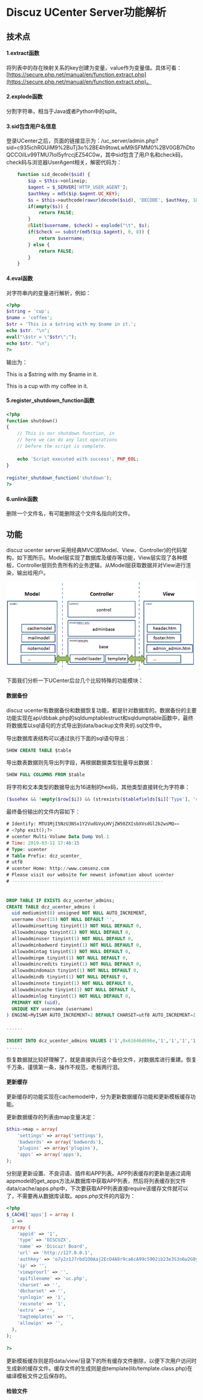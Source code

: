 # Discuz UCenter Server功能解析

## 技术点

#### 1.extract函数

将列表中的存在映射关系的key创建为变量，value作为变量值。具体可看：[https://secure.php.net/manual/en/function.extract.php](https://secure.php.net/manual/en/function.extract.php)。

#### 2.explode函数

分割字符串，相当于Java或者Python中的split。

#### 3.sid包含用户名信息

登录UCenter之后，页面的链接显示为：/uc\_server/admin.php?sid=c935ichRGUiM9%2BuTj3o%2BE4h9towLwM9iSFMM0%2BV0GB7hDtoQCCOilLv99TMU7IoI5yfrccjEZ54C0w，其中sid包含了用户名和check码，check码与浏览器UserAgent相关，解密代码为：

```php
	function sid_decode($sid) {
		$ip = $this->onlineip;
		$agent = $_SERVER['HTTP_USER_AGENT'];
		$authkey = md5($ip.$agent.UC_KEY);
		$s = $this->authcode(rawurldecode($sid), 'DECODE', $authkey, 1800);
		if(empty($s)) {
			return FALSE;
		}
		@list($username, $check) = explode("\t", $s);
		if($check == substr(md5($ip.$agent), 0, 8)) {
			return $username;
		} else {
			return FALSE;
		}
	}
```

#### 4.eval函数

对字符串内的变量进行解析，例如：

```php
<?php
$string = 'cup';
$name = 'coffee';
$str = 'This is a $string with my $name in it.';
echo $str. "\n";
eval("\$str = \"$str\";");
echo $str. "\n";
?>
```

输出为：

This is a $string with my $name in it. 

This is a cup with my coffee in it.

#### 5.register\_shutdown\_function函数

```php
<?php
function shutdown()
{
    // This is our shutdown function, in 
    // here we can do any last operations
    // before the script is complete.

    echo 'Script executed with success', PHP_EOL;
}

register_shutdown_function('shutdown');
?>
```

#### 6.unlink函数

删除一个文件名，有可能删除这个文件名指向的文件。

## 功能

discuz ucenter server采用经典MVC\(即Model、View、Controller\)的代码架构，如下图所示。Model层实现了数据库及缓存等功能，View层实现了各种模板，Controller层则负责所有的业务逻辑，从Model层获取数据并对View进行渲染，输出给用户。

![](.gitbook/assets/image.png)

下面我们分析一下UCenter后台几个比较特殊的功能模块：

#### 数据备份

discuz ucenter有数据备份和数据恢复功能，都是针对数据库的。数据备份的主要功能实现在api/dbbak.php的sqldumptablestruct和sqldumptable函数中，最终将数据库以sql语句的方式导出到data/backup文件夹的.sql文件中。

导出数据库表结构可以通过执行下面的sql语句导出：

```sql
SHOW CREATE TABLE $table
```

导出数表数据则先导出列字段，再根据数据类型批量导出数据：

```sql
SHOW FULL COLUMNS FROM $table
```

将字符和文本类型的数据导出为16进制的hex码，其他类型直接转化为字符串：

```php
($usehex && !empty($row[$i]) && (strexists($tablefields[$i]['Type'], 'char') || strexists($tablefields[$i]['Type'], 'text')) ? '0x'.bin2hex($row[$i]) : '\''.$db->escape_string($row[$i]).'\'')
```

最终备份输出的文件内容如下：

```sql
# Identify: MTU1MjI5NzU3NSx1Y2VudGVyLHVjZW50ZXIsbXVsdGl2b2wsMQ==
# <?php exit();?>
# ucenter Multi-Volume Data Dump Vol.1
# Time: 2019-03-11 17:46:15
# Type: ucenter
# Table Prefix: dcz_ucenter_
# utf8
# ucenter Home: http://www.comsenz.com
# Please visit our website for newest infomation about ucenter
# --------------------------------------------------------


DROP TABLE IF EXISTS dcz_ucenter_admins;
CREATE TABLE dcz_ucenter_admins (
  uid mediumint(8) unsigned NOT NULL AUTO_INCREMENT,
  username char(15) NOT NULL DEFAULT '',
  allowadminsetting tinyint(1) NOT NULL DEFAULT 0,
  allowadminapp tinyint(1) NOT NULL DEFAULT 0,
  allowadminuser tinyint(1) NOT NULL DEFAULT 0,
  allowadminbadword tinyint(1) NOT NULL DEFAULT 0,
  allowadmintag tinyint(1) NOT NULL DEFAULT 0,
  allowadminpm tinyint(1) NOT NULL DEFAULT 0,
  allowadmincredits tinyint(1) NOT NULL DEFAULT 0,
  allowadmindomain tinyint(1) NOT NULL DEFAULT 0,
  allowadmindb tinyint(1) NOT NULL DEFAULT 0,
  allowadminnote tinyint(1) NOT NULL DEFAULT 0,
  allowadmincache tinyint(1) NOT NULL DEFAULT 0,
  allowadminlog tinyint(1) NOT NULL DEFAULT 0,
  PRIMARY KEY (uid),
  UNIQUE KEY username (username)
) ENGINE=MyISAM AUTO_INCREMENT=2 DEFAULT CHARSET=utf8 AUTO_INCREMENT=2;

......

INSERT INTO dcz_ucenter_admins VALUES ('1',0x61646d696e,'1','1','1','1','1','1','1','1','1','1','1','1');
......
```

恢复数据就比较好理解了，就是直接执行这个备份文件，对数据库进行重建。恢复千万条，谨慎第一条，操作不规范，老板两行泪。

#### 更新缓存

更新缓存的功能实现在cachemodel中，分为更新数据缓存功能和更新模板缓存功能。

更新数据缓存的列表由map变量决定：

```php
$this->map = array(
	'settings' => array('settings'),
	'badwords' => array('badwords'),
	'plugins' => array('plugins'),
	'apps' => array('apps'),
);
```

分别是更新设置、不良词语、插件和APP列表。APP列表缓存的更新是通过调用appmodel的get\_apps方法从数据库中获取APP列表，然后将列表缓存到文件data/cache/apps.php中，下次要获取APP列表直接require该缓存文件就可以了，不需要再从数据库读取。apps.php文件的内容为：

```php
<?php
$_CACHE['apps'] = array (
  1 => 
  array (
    'appid' => '1',
    'type' => 'DISCUZX',
    'name' => 'Discuz! Board',
    'url' => 'http://127.0.0.1',
    'authkey' => 'o7y2z1J7rbd1O0Aaj2EcO4A8r9ca6cA99c5902ib23e3S3n6w2G0yfSfl7lcy9Re',
    'ip' => '',
    'viewprourl' => '',
    'apifilename' => 'uc.php',
    'charset' => '',
    'dbcharset' => '',
    'synlogin' => '1',
    'recvnote' => '1',
    'extra' => '',
    'tagtemplates' => '',
    'allowips' => '',
  ),
);

?>
```

更新模板缓存则是将data/view/目录下的所有缓存文件删除，以便下次用户访问时生成新的缓存文件。缓存文件的生成则是由template\(lib/template.class.php\)在编译模板文件之后保存的。

#### 检验文件

